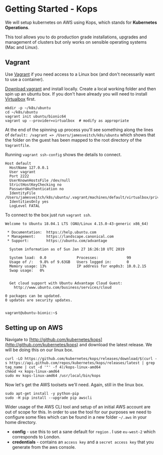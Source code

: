 # Getting Started - Kops

We will setup kubernetes on AWS using Kops, which stands for **Kubernetes Operations**.

This tool allows you to do production grade installations, upgrades and management of clusters but only works on sensible operating systems \(Mac and Linux\).

## Vagrant

Use [Vagrant](https://www.vagrantup.com) if you need access to a Linux box \(and don't necessarily want to use a container\).

[Download vagrant](https://www.vagrantup.com/downloads.html) and install locally. Create a local working folder and then spin up an ubuntu box. If you don't have already you will need to install [Virtualbox](https://www.virtualbox.org) first.

```
mkdir -p ~/k8s/ubuntu
cd ~/k8s/ubuntu
vagrant init ubuntu/bionic64
vagrant up --provider=virtualbox  # modify as appropriate
```

At the end of the spinning up process you'll see something along the lines of `default: /vagrant => /Users/jamesveitch/k8s/ubuntu` which shows that the folder on the guest has been mapped to the root directory of the `Vagrantfile`.

Running `vagrant ssh-config` shows the details to connect.

```
Host default
  HostName 127.0.0.1
  User vagrant
  Port 2222
  UserKnownHostsFile /dev/null
  StrictHostKeyChecking no
  PasswordAuthentication no
  IdentityFile /Users/jamesveitch/k8s/ubuntu/.vagrant/machines/default/virtualbox/private_key
  IdentitiesOnly yes
  LogLevel FATAL
```

To connect to the box just run `vagrant ssh`.

```
Welcome to Ubuntu 18.04.1 LTS (GNU/Linux 4.15.0-43-generic x86_64)

 * Documentation:  https://help.ubuntu.com
 * Management:     https://landscape.canonical.com
 * Support:        https://ubuntu.com/advantage

  System information as of Sun Jan 27 16:26:10 UTC 2019

  System load:  0.0              Processes:             99
  Usage of /:   9.8% of 9.63GB   Users logged in:       0
  Memory usage: 13%              IP address for enp0s3: 10.0.2.15
  Swap usage:   0%


  Get cloud support with Ubuntu Advantage Cloud Guest:
    http://www.ubuntu.com/business/services/cloud

0 packages can be updated.
0 updates are security updates.


vagrant@ubuntu-bionic:~$
```

## Setting up on AWS

Navigate to [http://github.com/kubernetes/kops](http://github.com/kubernetes/kops) and download the latest release. We will be doing this on our linux box.

```
curl -LO https://github.com/kubernetes/kops/releases/download/$(curl -s https://api.github.com/repos/kubernetes/kops/releases/latest | grep tag_name | cut -d '"' -f 4)/kops-linux-amd64
chmod +x kops-linux-amd64
sudo mv kops-linux-amd64 /usr/local/bin/kops
```

Now let's get the AWS toolsets we'll need. Again, still in the linux box.

```
sudo apt-get install -y python-pip
sudo -H pip install --upgrade pip awscli
```

Wider usage of the AWS CLI tool and setup of an initial AWS account are out of scope for this. In order to use the tool for our purposes we need to configure some files which can be found in a new folder `~/.aws` in your home directory.

* **config** - use this to set a sane default for `region` . I use `eu-west-2` which corresponds to London.
* **credentials** - contains an `access key` and a `secret access key` that you generate from the aws console.



